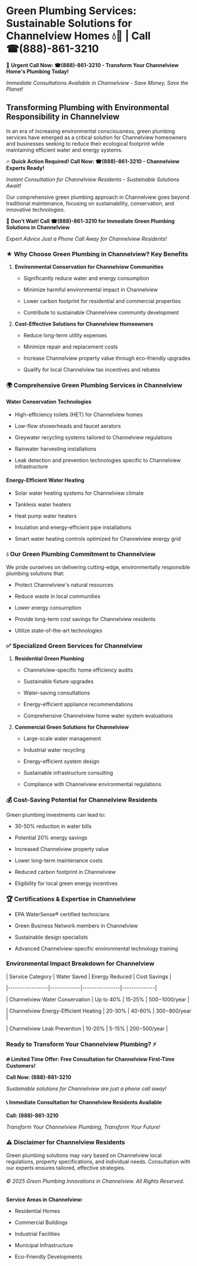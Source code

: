 # Green Plumbing Services: Sustainable Solutions for Channelview Homes 💧🌿 | Call ☎(888)-861-3210

🚨 **Urgent Call Now: ☎(888)-861-3210 - Transform Your Channelview Home's Plumbing Today!**
*Immediate Consultations Available in Channelview - Save Money, Save the Planet!*

## Transforming Plumbing with Environmental Responsibility in Channelview

In an era of increasing environmental consciousness, green plumbing services have emerged as a critical solution for Channelview homeowners and businesses seeking to reduce their ecological footprint while maintaining efficient water and energy systems. 

🔥 **Quick Action Required! Call Now: ☎(888)-861-3210 - Channelview Experts Ready!**
*Instant Consultation for Channelview Residents - Sustainable Solutions Await!*

Our comprehensive green plumbing approach in Channelview goes beyond traditional maintenance, focusing on sustainability, conservation, and innovative technologies.

🚨 **Don't Wait! Call ☎(888)-861-3210 for Immediate Green Plumbing Solutions in Channelview**
*Expert Advice Just a Phone Call Away for Channelview Residents!*

### ★ Why Choose Green Plumbing in Channelview? Key Benefits

1. **Environmental Conservation for Channelview Communities** 
   - Significantly reduce water and energy consumption
   - Minimize harmful environmental impact in Channelview
   - Lower carbon footprint for residential and commercial properties
   - Contribute to sustainable Channelview community development

2. **Cost-Effective Solutions for Channelview Homeowners** 
   - Reduce long-term utility expenses
   - Minimize repair and replacement costs
   - Increase Channelview property value through eco-friendly upgrades
   - Qualify for local Channelview tax incentives and rebates

### 🌍 Comprehensive Green Plumbing Services in Channelview

#### Water Conservation Technologies
- High-efficiency toilets (HET) for Channelview homes
- Low-flow showerheads and faucet aerators
- Greywater recycling systems tailored to Channelview regulations
- Rainwater harvesting installations
- Leak detection and prevention technologies specific to Channelview infrastructure

#### Energy-Efficient Water Heating
- Solar water heating systems for Channelview climate
- Tankless water heaters
- Heat pump water heaters
- Insulation and energy-efficient pipe installations
- Smart water heating controls optimized for Channelview energy grid

### 💧 Our Green Plumbing Commitment to Channelview

We pride ourselves on delivering cutting-edge, environmentally responsible plumbing solutions that:
- Protect Channelview's natural resources
- Reduce waste in local communities
- Lower energy consumption
- Provide long-term cost savings for Channelview residents
- Utilize state-of-the-art technologies

### ✅ Specialized Green Services for Channelview

1. **Residential Green Plumbing**
   - Channelview-specific home efficiency audits
   - Sustainable fixture upgrades
   - Water-saving consultations
   - Energy-efficient appliance recommendations
   - Comprehensive Channelview home water system evaluations

2. **Commercial Green Solutions for Channelview**
   - Large-scale water management
   - Industrial water recycling
   - Energy-efficient system design
   - Sustainable infrastructure consulting
   - Compliance with Channelview environmental regulations

### 💰 Cost-Saving Potential for Channelview Residents

Green plumbing investments can lead to:
- 30-50% reduction in water bills
- Potential 20% energy savings
- Increased Channelview property value
- Lower long-term maintenance costs
- Reduced carbon footprint in Channelview
- Eligibility for local green energy incentives

### 🏆 Certifications & Expertise in Channelview

- EPA WaterSense® certified technicians
- Green Business Network members in Channelview
- Sustainable design specialists
- Advanced Channelview-specific environmental technology training

### Environmental Impact Breakdown for Channelview

| Service Category | Water Saved | Energy Reduced | Cost Savings |
|-----------------|-------------|----------------|--------------|
| Channelview Water Conservation | Up to 40% | 15-25% | $500-$1000/year |
| Channelview Energy-Efficient Heating | 20-30% | 40-60% | $300-$800/year |
| Channelview Leak Prevention | 10-20% | 5-15% | $200-$500/year |

### Ready to Transform Your Channelview Plumbing? ⚡

**🔥 Limited Time Offer: Free Consultation for Channelview First-Time Customers!**

**Call Now: (888)-861-3210**
*Sustainable solutions for Channelview are just a phone call away!*

#### 📞 Immediate Consultation for Channelview Residents Available

**Call: (888)-861-3210**
*Transform Your Channelview Plumbing, Transform Your Future!*

### ⚠️ Disclaimer for Channelview Residents

Green plumbing solutions may vary based on Channelview local regulations, property specifications, and individual needs. Consultation with our experts ensures tailored, effective strategies.

###### © 2025 Green Plumbing Innovations in Channelview. All Rights Reserved.

**Service Areas in Channelview:** 
- Residential Homes
- Commercial Buildings
- Industrial Facilities
- Municipal Infrastructure
- Eco-Friendly Developments
